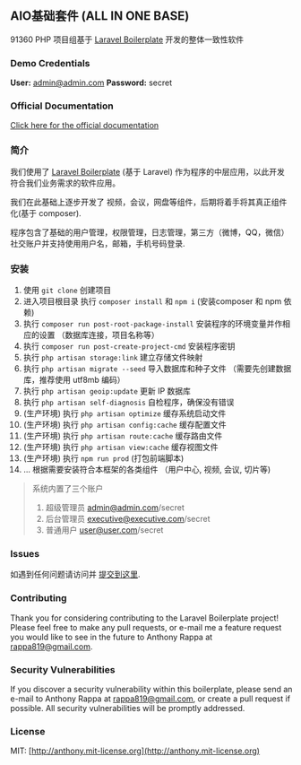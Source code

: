 ## AIO基础套件 (ALL IN ONE BASE)

91360 PHP 项目组基于 [Laravel Boilerplate](http://laravel-boilerplate.com) 开发的整体一致性软件

### Demo Credentials

**User:** admin@admin.com
**Password:** secret

### Official Documentation

[Click here for the official documentation](http://laravel-boilerplate.com)

### 简介

我们使用了 [Laravel Boilerplate](http://laravel-boilerplate.com) (基于 Laravel) 作为程序的中层应用，以此开发符合我们业务需求的软件应用。

我们在此基础上逐步开发了 视频，会议，网盘等组件，后期将着手将其真正组件化(基于 composer).

程序包含了基础的用户管理，权限管理，日志管理，第三方（微博，QQ，微信）社交账户并支持使用用户名，邮箱，手机号码登录.

### 安装

1. 使用 `git clone` 创建项目
2. 进入项目根目录 执行 `composer install` 和 `npm i` (安装composer 和 npm 依赖)
3. 执行 `composer run post-root-package-install` 安装程序的环境变量并作相应的设置 （数据库连接，项目名称等）
4. 执行 `composer run post-create-project-cmd` 安装程序密钥
5. 执行 `php artisan storage:link` 建立存储文件映射
6. 执行 `php artisan migrate --seed` 导入数据库和种子文件 （需要先创建数据库，推荐使用 utf8mb 编码）
7. 执行 `php artisan geoip:update` 更新 IP 数据库
8. 执行 `php artisan self-diagnosis` 自检程序，确保没有错误
9. (生产环境) 执行 `php artisan optimize` 缓存系统启动文件
10. (生产环境) 执行 `php artisan config:cache` 缓存配置文件
11. (生产环境) 执行 `php artisan route:cache` 缓存路由文件
12. (生产环境) 执行 `php artisan view:cache` 缓存视图文件
13. (生产环境) 执行 `npm run prod` (打包前端脚本)
14. ... 根据需要安装符合本框架的各类组件 （用户中心, 视频, 会议, 切片等)

> 系统内置了三个账户
>
> 1. 超级管理员 admin@admin.com/secret
> 2. 后台管理员 executive@executive.com/secret
> 3. 普通用户 user@user.com/secret

### Issues

如遇到任何问题请访问并 [提交到这里](https://git.comc.91360.com/php/aio-base/issues).

### Contributing

Thank you for considering contributing to the Laravel Boilerplate project! Please feel free to make any pull requests, or e-mail me a feature request you would like to see in the future to Anthony Rappa at rappa819@gmail.com.

### Security Vulnerabilities

If you discover a security vulnerability within this boilerplate, please send an e-mail to Anthony Rappa at rappa819@gmail.com, or create a pull request if possible. All security vulnerabilities will be promptly addressed.

### License

MIT: [http://anthony.mit-license.org](http://anthony.mit-license.org)

